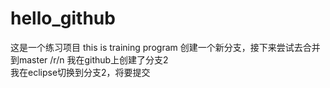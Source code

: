 # hello_github
这是一个练习项目 this is training program
创建一个新分支，接下来尝试去合并到master /r/n
我在github上创建了分支2  
我在eclipse切换到分支2，将要提交
